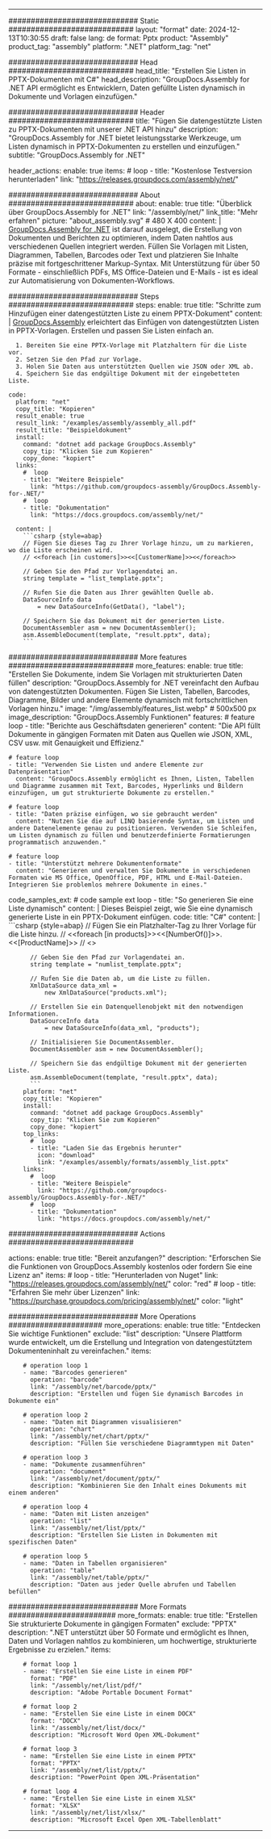 



---
############################# Static ############################
layout: "format"
date:  2024-12-13T10:30:55
draft: false
lang: de
format: Pptx
product: "Assembly"
product_tag: "assembly"
platform: ".NET"
platform_tag: "net"

############################# Head ############################
head_title: "Erstellen Sie Listen in PPTX-Dokumenten mit C#"
head_description: "GroupDocs.Assembly for .NET API ermöglicht es Entwicklern, Daten gefüllte Listen dynamisch in Dokumente und Vorlagen einzufügen."

############################# Header ############################
title: "Fügen Sie datengestützte Listen zu PPTX-Dokumenten mit unserer .NET API hinzu" 
description: "GroupDocs.Assembly for .NET bietet leistungsstarke Werkzeuge, um Listen dynamisch in PPTX-Dokumenten zu erstellen und einzufügen."
subtitle: "GroupDocs.Assembly for .NET" 

header_actions:
  enable: true
  items:
    #  loop
    - title: "Kostenlose Testversion herunterladen"
      link: "https://releases.groupdocs.com/assembly/net/"
      
############################# About ############################
about:
    enable: true
    title: "Überblick über GroupDocs.Assembly for .NET"
    link: "/assembly/net/"
    link_title: "Mehr erfahren"
    picture: "about_assembly.svg" # 480 X 400
    content: |
       [GroupDocs.Assembly for .NET](/assembly/net/) ist darauf ausgelegt, die Erstellung von Dokumenten und Berichten zu optimieren, indem Daten nahtlos aus verschiedenen Quellen integriert werden. Füllen Sie Vorlagen mit Listen, Diagrammen, Tabellen, Barcodes oder Text und platzieren Sie Inhalte präzise mit fortgeschrittener Markup-Syntax. Mit Unterstützung für über 50 Formate - einschließlich PDFs, MS Office-Dateien und E-Mails - ist es ideal zur Automatisierung von Dokumenten-Workflows.

############################# Steps ############################
steps:
    enable: true
    title: "Schritte zum Hinzufügen einer datengestützten Liste zu einem PPTX-Dokument"
    content: |
      [GroupDocs.Assembly](/assembly/net/) erleichtert das Einfügen von datengestützten Listen in PPTX-Vorlagen. Erstellen und passen Sie Listen einfach an.
      
      1. Bereiten Sie eine PPTX-Vorlage mit Platzhaltern für die Liste vor.
      2. Setzen Sie den Pfad zur Vorlage.
      3. Holen Sie Daten aus unterstützten Quellen wie JSON oder XML ab.
      4. Speichern Sie das endgültige Dokument mit der eingebetteten Liste.
   
    code:
      platform: "net"
      copy_title: "Kopieren"
      result_enable: true
      result_link: "/examples/assembly/assembly_all.pdf"
      result_title: "Beispieldokument"
      install:
        command: "dotnet add package GroupDocs.Assembly"
        copy_tip: "Klicken Sie zum Kopieren"
        copy_done: "kopiert"
      links:
        #  loop
        - title: "Weitere Beispiele"
          link: "https://github.com/groupdocs-assembly/GroupDocs.Assembly-for-.NET/"
        #  loop
        - title: "Dokumentation"
          link: "https://docs.groupdocs.com/assembly/net/"
          
      content: |
        ```csharp {style=abap}
        // Fügen Sie dieses Tag zu Ihrer Vorlage hinzu, um zu markieren, wo die Liste erscheinen wird.
        // <<foreach [in customers]>><<[CustomerName]>><</foreach>>

        // Geben Sie den Pfad zur Vorlagendatei an.
        string template = "list_template.pptx";

        // Rufen Sie die Daten aus Ihrer gewählten Quelle ab.
        DataSourceInfo data 
            = new DataSourceInfo(GetData(), "label");

        // Speichern Sie das Dokument mit der generierten Liste.
        DocumentAssembler asm = new DocumentAssembler();
        asm.AssembleDocument(template, "result.pptx", data);
        ```            

############################# More features ############################
more_features:
  enable: true
  title: "Erstellen Sie Dokumente, indem Sie Vorlagen mit strukturierten Daten füllen"
  description: "GroupDocs.Assembly for .NET vereinfacht den Aufbau von datengestützten Dokumenten. Fügen Sie Listen, Tabellen, Barcodes, Diagramme, Bilder und andere Elemente dynamisch mit fortschrittlichen Vorlagen hinzu."
  image: "/img/assembly/features_list.webp" # 500x500 px
  image_description: "GroupDocs.Assembly Funktionen"
  features:
    # feature loop
    - title: "Berichte aus Geschäftsdaten generieren"
      content: "Die API füllt Dokumente in gängigen Formaten mit Daten aus Quellen wie JSON, XML, CSV usw. mit Genauigkeit und Effizienz."

    # feature loop
    - title: "Verwenden Sie Listen und andere Elemente zur Datenpräsentation"
      content: "GroupDocs.Assembly ermöglicht es Ihnen, Listen, Tabellen und Diagramme zusammen mit Text, Barcodes, Hyperlinks und Bildern einzufügen, um gut strukturierte Dokumente zu erstellen."

    # feature loop
    - title: "Daten präzise einfügen, wo sie gebraucht werden"
      content: "Nutzen Sie die auf LINQ basierende Syntax, um Listen und andere Datenelemente genau zu positionieren. Verwenden Sie Schleifen, um Listen dynamisch zu füllen und benutzerdefinierte Formatierungen programmatisch anzuwenden."

    # feature loop
    - title: "Unterstützt mehrere Dokumentenformate"
      content: "Generieren und verwalten Sie Dokumente in verschiedenen Formaten wie MS Office, OpenOffice, PDF, HTML und E-Mail-Dateien. Integrieren Sie problemlos mehrere Dokumente in eines."
      
  code_samples_ext:
    # code sample ext loop
    - title: "So generieren Sie eine Liste dynamisch"
      content: |
        Dieses Beispiel zeigt, wie Sie eine dynamisch generierte Liste in ein PPTX-Dokument einfügen.
      code:
        title: "C#"
        content: |
          ```csharp {style=abap}
          // Fügen Sie ein Platzhalter-Tag zu Ihrer Vorlage für die Liste hinzu.
          // <<foreach [in products]>><<[NumberOf()]>>. <<[ProductName]>>
          // <</foreach>>

          // Geben Sie den Pfad zur Vorlagendatei an.
          string template = "numlist_template.pptx";

          // Rufen Sie die Daten ab, um die Liste zu füllen.
          XmlDataSource data_xml =
              new XmlDataSource("products.xml");

          // Erstellen Sie ein Datenquellenobjekt mit den notwendigen Informationen.
          DataSourceInfo data 
              = new DataSourceInfo(data_xml, "products");

          // Initialisieren Sie DocumentAssembler.
          DocumentAssembler asm = new DocumentAssembler();

          // Speichern Sie das endgültige Dokument mit der generierten Liste.
          asm.AssembleDocument(template, "result.pptx", data);
          ```
        platform: "net"
        copy_title: "Kopieren"
        install:
          command: "dotnet add package GroupDocs.Assembly"
          copy_tip: "Klicken Sie zum Kopieren"
          copy_done: "kopiert"
        top_links:
          #  loop
          - title: "Laden Sie das Ergebnis herunter"
            icon: "download"
            link: "/examples/assembly/formats/assembly_list.pptx"
        links:
          #  loop
          - title: "Weitere Beispiele"
            link: "https://github.com/groupdocs-assembly/GroupDocs.Assembly-for-.NET/"
          #  loop
          - title: "Dokumentation"
            link: "https://docs.groupdocs.com/assembly/net/"
            

            


############################# Actions ############################

actions:
  enable: true
  title: "Bereit anzufangen?"
  description: "Erforschen Sie die Funktionen von GroupDocs.Assembly kostenlos oder fordern Sie eine Lizenz an"
  items:
    #  loop
    - title: "Herunterladen von Nuget"
      link: "https://releases.groupdocs.com/assembly/net/"
      color: "red"
        #  loop
    - title: "Erfahren Sie mehr über Lizenzen"
      link: "https://purchase.groupdocs.com/pricing/assembly/net/"
      color: "light"


############################# More Operations #####################
more_operations:
    enable: true
    title: "Entdecken Sie wichtige Funktionen"
    exclude: "list"
    description: "Unsere Plattform wurde entwickelt, um die Erstellung und Integration von datengestütztem Dokumenteninhalt zu vereinfachen."
    items: 
          
        # operation loop 1
        - name: "Barcodes generieren"
          operation: "barcode"
          link: "/assembly/net/barcode/pptx/"
          description: "Erstellen und fügen Sie dynamisch Barcodes in Dokumente ein"

        # operation loop 2
        - name: "Daten mit Diagrammen visualisieren"
          operation: "chart"
          link: "/assembly/net/chart/pptx/"
          description: "Füllen Sie verschiedene Diagrammtypen mit Daten"

        # operation loop 3
        - name: "Dokumente zusammenführen"
          operation: "document"
          link: "/assembly/net/document/pptx/"
          description: "Kombinieren Sie den Inhalt eines Dokuments mit einem anderen"

        # operation loop 4
        - name: "Daten mit Listen anzeigen"
          operation: "list"
          link: "/assembly/net/list/pptx/"
          description: "Erstellen Sie Listen in Dokumenten mit spezifischen Daten"

        # operation loop 5
        - name: "Daten in Tabellen organisieren"
          operation: "table"
          link: "/assembly/net/table/pptx/"
          description: "Daten aus jeder Quelle abrufen und Tabellen befüllen"
         
          
############################# More Formats ########################
more_formats:
    enable: true
    title: "Erstellen Sie strukturierte Dokumente in gängigen Formaten"
    exclude: "PPTX"
    description: ".NET unterstützt über 50 Formate und ermöglicht es Ihnen, Daten und Vorlagen nahtlos zu kombinieren, um hochwertige, strukturierte Ergebnisse zu erzielen."
    items: 
          
        # format loop 1
        - name: "Erstellen Sie eine Liste in einem PDF"
          format: "PDF"
          link: "/assembly/net/list/pdf/"
          description: "Adobe Portable Document Format"
          
        # format loop 2
        - name: "Erstellen Sie eine Liste in einem DOCX"
          format: "DOCX"
          link: "/assembly/net/list/docx/"
          description: "Microsoft Word Open XML-Dokument"
          
        # format loop 3
        - name: "Erstellen Sie eine Liste in einem PPTX"
          format: "PPTX"
          link: "/assembly/net/list/pptx/"
          description: "PowerPoint Open XML-Präsentation"
          
        # format loop 4
        - name: "Erstellen Sie eine Liste in einem XLSX"
          format: "XLSX"
          link: "/assembly/net/list/xlsx/"
          description: "Microsoft Excel Open XML-Tabellenblatt"


          

---